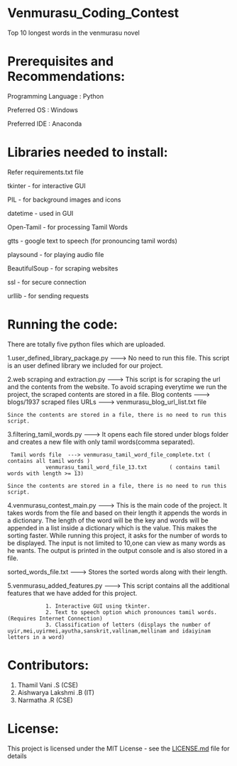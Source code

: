 # Venmurasu_Coding_Contest
Top 10 longest words in the venmurasu novel

# Prerequisites and Recommendations:
Programming Language :  Python 

Preferred OS         :  Windows

Preferred IDE        :  Anaconda

# Libraries needed to install:
Refer requirements.txt file

tkinter          -   for interactive GUI

PIL              -   for background images and icons

datetime         -   used in GUI

Open-Tamil       -   for processing Tamil Words

gtts             -   google text to speech (for pronouncing tamil words)

playsound        -   for playing audio file

BeautifulSoup    -   for scraping websites

ssl              -   for secure connection

urllib           -   for sending requests

# Running the code:

There are totally five python files which are uploaded.

1.user_defined_library_package.py     ---> 	No need to run this file. This script is an user defined library we included for our project.

2.web scraping and extraction.py        ---> 	This script is for scraping the url and the contents from the website.
		        	To avoid scraping everytime we run the project, the scraped contents are stored in a file.
     Blog contents     ---> 	blogs/1937 scraped files
     URLs              ---> 	venmurasu_blog_url_list.txt file

	Since the contents are stored in a file, there is no need to run this script.

3.filtering_tamil_words.py  ---> 	It opens each file stored under blogs folder and creates a new file with only tamil words(comma separated).

     Tamil words file  --->	venmurasu_tamil_word_file_complete.txt ( contains all tamil words )
				venmurasu_tamil_word_file_13.txt       ( contains tamil words with length >= 13)

	Since the contents are stored in a file, there is no need to run this script.

4.venmurasu_contest_main.py --->	This is the main code of the project. It takes words from the file and based on their length it appends the words in a dictionary.
				The length of the word will be the key and words will be appended in a list inside a dictionary which is the value. This makes the sorting faster. 
				While running this project, it asks for the number of words to be displayed. The input is not limited to 10,one can view as many words as he wants.
				The output is printed in the output console and is also stored in a file.

 sorted_words_file.txt --->	Stores the sorted words along with their length.

5.venmurasu_added_features.py     --->	This script contains all the additional features that we have added for this project.
				
				1. Interactive GUI using tkinter.
				2. Text to speech option which pronounces tamil words. (Requires Internet Connection) 
				3. Classification of letters (displays the number of uyir,mei,uyirmei,ayutha,sanskrit,vallinam,mellinam and idaiyinam letters in a word)
 


# Contributors:

1. Thamil Vani .S (CSE) 
2. Aishwarya Lakshmi .B (IT)
3. Narmatha .R (CSE)

# License:

This project is licensed under the MIT License - see the [LICENSE.md](LICENSE.md) file for details
